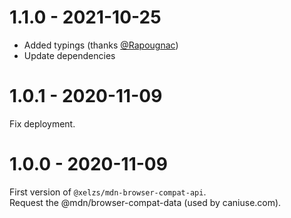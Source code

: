 # 1.1.0 - 2021-10-25

- Added typings (thanks [@Rapougnac](https://github.com/Rapougnac))
- Update dependencies

# 1.0.1 - 2020-11-09

Fix deployment.

# 1.0.0 - 2020-11-09

First version of `@xelzs/mdn-browser-compat-api`.  
Request the @mdn/browser-compat-data (used by caniuse.com).